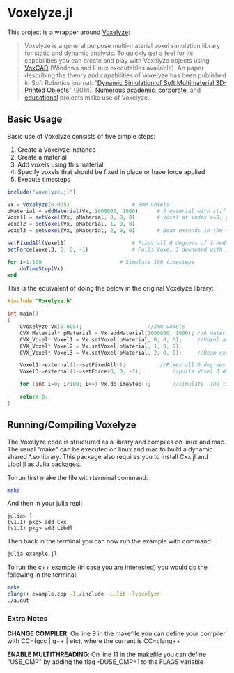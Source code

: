 # Voxelyze.jl

This project is a wrapper around [Voxelyze](https://github.com/jonhiller/Voxelyze):

>Voxelyze is a general purpose multi-material voxel simulation library for static and dynamic analysis. To quickly get a feel for its capabilities you can create and play with Voxelyze objects using [VoxCAD](http://www.voxcad.com) (Windows and Linux executables available). An paper describing the theory and capabilities of Voxelyze has been published in Soft Robotics journal: "[Dynamic Simulation of Soft Multimaterial 3D-Printed Objects](http://online.liebertpub.com/doi/pdfplus/10.1089/soro.2013.0010)" (2014). [Numerous](https://sites.google.com/site/jonhiller/hardware/soft-robots) [academic](http://creativemachines.cornell.edu/soft-robots), [corporate](http://www.fastcompany.com/3006259/stratasyss-programmable-materials-just-add-water), and [educational](http://www.sciencebuddies.org/science-fair-projects/project_ideas/Robotics_p016.shtml) projects make use of Voxelyze.


## Basic Usage

Basic use of Voxelyze consists of five simple steps:

1. Create a Voxelyze instance
2. Create a material
3. Add voxels using this material
4. Specify voxels that should be fixed in place or have force applied
5. Execute timesteps

```julia
include("Voxelyze.jl")

Vx = Voxelyze(0.005) 					# 5mm voxels
pMaterial = addMaterial(Vx, 1000000, 1000) 		# A material with stiffness E=1MPa and density 1000Kg/m^3
Voxel1 = setVoxel(Vx, pMaterial, 0, 0, 0) 		# Voxel at index x=0, y=0. z=0
Voxel2 = setVoxel(Vx, pMaterial, 1, 0, 0)
Voxel3 = setVoxel(Vx, pMaterial, 2, 0, 0) 		# Beam extends in the +X direction

setFixedAll(Voxel1) 					# Fixes all 6 degrees of freedom with an external condition on Voxel 1
setForce(Voxel3, 0, 0, -1) 				# Pulls Voxel 3 downward with 1 Newton of force.

for i=1:100 						# Simulate 100 timesteps
	doTimeStep(Vx)
end
```

This is the equivalent of doing the below in the original Voxelyze library:

```c++
#include "Voxelyze.h"

int main()
{
	CVoxelyze Vx(0.005); 					 //5mm voxels
	CVX_Material* pMaterial = Vx.addMaterial(1000000, 1000); //A material with stiffness E=1MPa and density 1000Kg/m^3
	CVX_Voxel* Voxel1 = Vx.setVoxel(pMaterial, 0, 0, 0); 	 //Voxel at index x=0, y=0. z=0
	CVX_Voxel* Voxel2 = Vx.setVoxel(pMaterial, 1, 0, 0);
	CVX_Voxel* Voxel3 = Vx.setVoxel(pMaterial, 2, 0, 0); 	 //Beam extends in the +X direction

	Voxel1->external()->setFixedAll(); 			 //Fixes all 6 degrees of freedom with an external condition on Voxel 1
	Voxel3->external()->setForce(0, 0, -1); 		 //pulls Voxel 3 downward with 1 Newton of force.

	for (int i=0; i<100; i++) Vx.doTimeStep(); 		 //simulate  100 timesteps.

	return 0;
}
```

## Running/Compiling Voxelyze

The Voxelyze code is structured as a library and compiles on linux and mac. The usual "make" can be executed on linux and mac to build a dynamic shared *.so library. This package also requires you to install Cxx.jl and Libdl.jl as Julia packages.

To run first make the file with terminal command:
```bash
make
```
And then in your julia repl:
```repl
julia> ]
(v1.1) pkg> add Cxx
(v1.1) pkg> add Libdl
```
Then back in the terminal you can now run the example with command:
```bash
julia example.jl
```

To run the c++ example (in case you are interested) you would do the following in the terminal:
```bash
make
clang++ example.cpp -I./include -L.lib -lvoxelyze
./a.out
```

### Extra Notes

**CHANGE COMPILER**: On line 9 in the makefile you can define your compiler with CC=(gcc | g++ | etc), where the current is CC=clang++ 

**ENABLE MULTITHREADING**: On line 11 in the makefile you can define "USE_OMP" by adding the flag -DUSE_OMP=1 to the FLAGS variable
